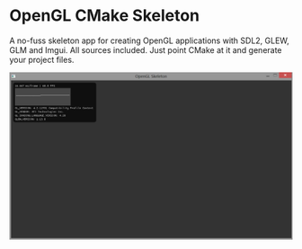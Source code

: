OpenGL CMake Skeleton 
===

A no-fuss skeleton app for creating OpenGL applications with SDL2, GLEW, GLM and Imgui. All sources included. Just point CMake at it and generate your project files.

![Screenshot](screenshot.png)
